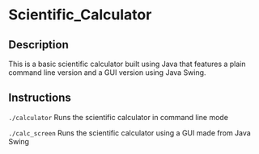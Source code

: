 # Scientific_Calculator

## Description
This is a basic scientific calculator built using Java that features a plain command line version and a GUI version using Java Swing.

## Instructions
``` ./calculator ``` Runs the scientific calculator in command line mode

``` ./calc_screen ``` Runs the scientific calculator using a GUI made from Java Swing
